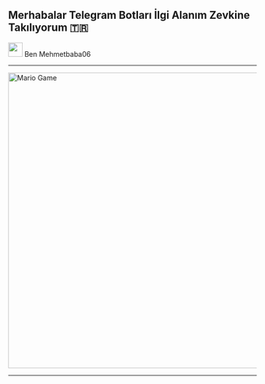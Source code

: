 ## Merhabalar Telegram Botları İlgi Alanım Zevkine Takılıyorum 🇹🇷
 <img src="https://github.com/TheDudeThatCode/TheDudeThatCode/blob/master/Assets/Hi.gif" width="29px"> Ben Mehmetbaba06 

___

<img src="https://github.com/TheDudeThatCode/TheDudeThatCode/blob/master/Assets/Mario_Gameplay.gif" alt="Mario Game" width="600" />

___ 
